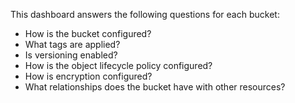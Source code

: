 This dashboard answers the following questions for each bucket:

- How is the bucket configured?
- What tags are applied?
- Is versioning enabled?
- How is the object lifecycle policy configured?
- How is encryption configured?
- What relationships does the bucket have with other resources?
